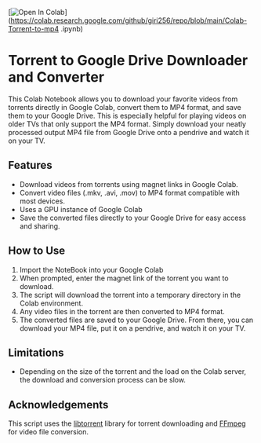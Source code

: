 [![Open In Colab](https://colab.research.google.com/assets/colab-badge.svg)](https://colab.research.google.com/github/giri256/repo/blob/main/Colab-Torrent-to-mp4
.ipynb)


# Torrent to Google Drive Downloader and Converter

This Colab Notebook allows you to download your favorite videos from torrents directly in Google Colab, convert them to MP4 format, and save them to your Google Drive. This is especially helpful for playing videos on older TVs that only support the MP4 format. Simply download your neatly processed output MP4 file from Google Drive onto a pendrive and watch it on your TV.

## Features

- Download videos from torrents using magnet links in Google Colab.
- Convert video files (.mkv, .avi, .mov) to MP4 format compatible with most devices.
- Uses a GPU instance of Google Colab
- Save the converted files directly to your Google Drive for easy access and sharing.

## How to Use

1. Import the NoteBook into your Google Colab
2. When prompted, enter the magnet link of the torrent you want to download.
3. The script will download the torrent into a temporary directory in the Colab environment.
4. Any video files in the torrent are then converted to MP4 format.
5. The converted files are saved to your Google Drive. From there, you can download your MP4 file, put it on a pendrive, and watch it on your TV.

## Limitations

- Depending on the size of the torrent and the load on the Colab server, the download and conversion process can be slow.

## Acknowledgements

This script uses the [libtorrent](https://www.libtorrent.org/) library for torrent downloading and [FFmpeg](https://ffmpeg.org/) for video file conversion.
